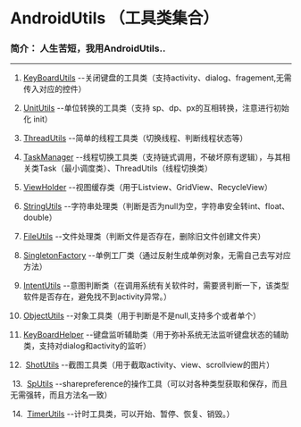 # AndroidUtils （工具类集合）
### 简介： 人生苦短，我用AndroidUtils..

---
  

 1. [KeyBoardUtils](https://github.com/guohaiyang1992/AndroidUtils/blob/master/utils/src/main/java/com/android/utils/common/KeyBoardUtils.java)  --关闭键盘的工具类（支持activity、dialog、fragement,无需传入对应的控件）

 2. [UnitUtils](https://github.com/guohaiyang1992/AndroidUtils/blob/master/utils/src/main/java/com/android/utils/common/UnitUtils.java) --单位转换的工具类（支持 sp、dp、px的互相转换，注意进行初始化 init）
 3. [ThreadUtils](https://github.com/guohaiyang1992/AndroidUtils/blob/master/utils/src/main/java/com/android/utils/common/ThreadUtils.java) --简单的线程工具类（切换线程、判断线程状态等）
  
 4. [TaskManager](https://github.com/guohaiyang1992/AndroidUtils/blob/master/utils/src/main/java/com/android/utils/common/TaskManager.java) --线程切换工具类（支持链式调用，不破坏原有逻辑），与其相关类Task（最小调度类）、ThreadUtils（线程切换类）</br>
  
 5. [ViewHolder](https://github.com/guohaiyang1992/AndroidUtils/blob/master/utils/src/main/java/com/android/utils/common/ViewHolder.java) --视图缓存类（用于Listview、GridView、RecycleView）</br>
  
 6. [StringUtils](https://github.com/guohaiyang1992/AndroidUtils/blob/master/utils/src/main/java/com/android/utils/common/StringUtils.java) --字符串处理类（判断是否为null为空，字符串安全转int、float、double）

 7.  [FileUtils](https://github.com/guohaiyang1992/AndroidUtils/blob/master/utils/src/main/java/com/android/utils/common/FileUtils.java) --文件处理类（判断文件是否存在，删除旧文件创建文件夹）

 8.  [SingletonFactory](https://github.com/guohaiyang1992/AndroidUtils/blob/master/utils/src/main/java/com/android/utils/common/SingletonFactory.java) --单例工厂类（通过反射生成单例对象，无需自己去写对应方法）

 9.  [IntentUtils](https://github.com/guohaiyang1992/AndroidUtils/blob/master/utils/src/main/java/com/android/utils/common/IntentUtils.java) --意图判断类（在调用系统有关软件时，需要贤判断一下，该类型软件是否存在，避免找不到activity异常。）

 10.  [ObjectUtils](https://github.com/guohaiyang1992/AndroidUtils/blob/master/utils/src/main/java/com/android/utils/common/ObjectUtils.java) --对象工具类（用于判断是不是null,支持多个或者单个）

 11.  [KeyBoardHelper](https://github.com/guohaiyang1992/AndroidUtils/blob/master/utils/src/main/java/com/android/utils/common/KeyBoardHelper.java) --键盘监听辅助类（用于弥补系统无法监听键盘状态的辅助类，支持对dialog和activity的监听）</br>

 12.  [ShotUtils](https://github.com/guohaiyang1992/AndroidUtils/blob/master/utils/src/main/java/com/android/utils/common/ShotUtils.java) --截图工具类（用于截取activity、view、scrollview的图片）</br>

  13.  [SpUtils](https://github.com/guohaiyang1992/AndroidUtils/blob/master/utils/src/main/java/com/android/utils/common/SpUtils.java) --sharepreference的操作工具（可以对各种类型获取和保存，而且无需强转，而且方法名一致）</br>
  
   14.  [TimerUtils](https://github.com/guohaiyang1992/AndroidUtils/blob/master/utils/src/main/java/com/android/utils/common/timer/TimerUtils.java) --计时工具类，可以开始、暂停、恢复、销毁。）</br>





